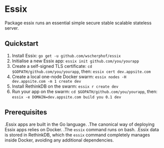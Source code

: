 # Essix
Package essix runs an essential simple secure stable scalable stateless server.

## Quickstart

1. Install Essix: `go get -u github.com/wscherphof/essix`
1. Initialise a new Essix app: `essix init github.com/you/yourapp`
1. Create a self-signed TLS certificate: `cd $GOPATH/github.com/you/yourapp`, then: `essix cert dev.appsite.com`
1. Create a local one-node Docker swarm: `essix nodes -H dev.appsite.com -m 1 create dev`
1. Install RethinkDB on the swarm: `essix r create dev`
1. Run your app on the swarm: `cd $GOPATH/github.com/you/yourapp`, then: `essix -e DOMAIN=dev.appsite.com build you 0.1 dev`


## Prerequisites

.Essix apps are built in the Go language.
.The canonical way of deploying Essix apps relies on Docker.
.The `essix` command runs on bash.
.Essix data is stored in RethinkDB, which the `essix` command completely manages
inside Docker, avoiding any additional dependencies.
